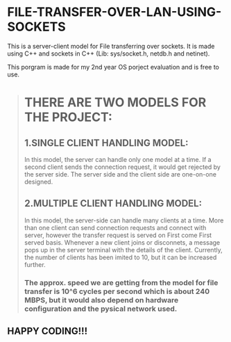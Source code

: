 # FILE-TRANSFER-OVER-LAN-USING-SOCKETS
This is a server-client model for File transferring over sockets.
It is made using C++ and sockets in C++ (Lib: sys/socket.h, netdb.h and netinet).

This porgram is made for my 2nd year OS porject evaluation and is free to use.
> # THERE ARE TWO MODELS FOR THE PROJECT:
> ## 1.SINGLE CLIENT HANDLING MODEL: 
>   In this model, the server can handle only one model at a time. If a second client sends the connection request, it would get rejected by the server side. The server side and the client side are one-on-one designed.
>   
>## 2.MULTIPLE CLIENT HANDLING MODEL:
> In this model, the server-side can handle many clients at a time. More than one client can send connection requests and connect with server, however the transfer request is served on First come First served basis. Whenever a new client joins or disconnets, a message pops up in the server terminal with the details of the client. Currently, the number of clients has been imited to 10, but it can be increased further. 
> 
> ### The approx. speed we are getting from the model for file transfer is 10^6 cycles per second which is about 240 MBPS, but it would also depend on hardware configuration and the pysical network used.


## HAPPY CODING!!!
